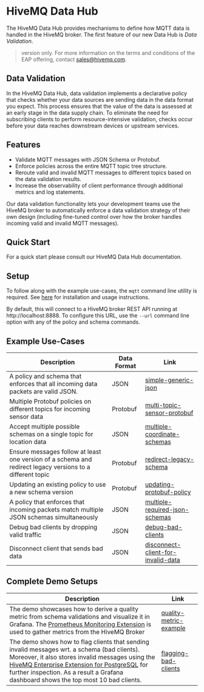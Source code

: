 # HiveMQ Data Hub

The HiveMQ Data Hub provides mechanisms to define how MQTT data is handled in the HiveMQ broker.
The first feature of our new Data Hub is *Data Validation*.

> version only.
> For more information on the terms and conditions of the EAP offering,
> contact [sales@hivemq.com](mailto:sales@hivemq.com).

## Data Validation

In the HiveMQ Data Hub, data validation implements a declarative
policy that checks whether your data sources are sending data in the data format
you expect. This process ensures that the value of the data is assessed at an
early stage in the data supply chain. To eliminate the need for subscribing
clients to perform resource-intensive validation, checks occur before your data
reaches downstream devices or upstream services.

## Features

* Validate MQTT messages with JSON Schema or Protobuf.
* Enforce policies across the entire MQTT topic tree structure.
* Reroute valid and invalid MQTT messages to different topics based on the data validation results.
* Increase the observability of client performance through additional metrics and log statements.

Our data validation functionality lets your development teams use the HiveMQ broker to automatically enforce a data
validation strategy of their own design (including fine-tuned control over how the broker handles incoming valid and
invalid MQTT messages).

## Quick Start

For a quick start please consult our HiveMQ Data Hub documentation.

## Setup

To follow along with the example use-cases, the `mqtt` command line utility is required.
See [here](https://hivemq.github.io/mqtt-cli/docs/installation/) for installation and usage instructions.

By default, this will connect to a HiveMQ broker REST API running at http://localhost:8888. To configure this URL, use
the `--url` command line option with any of the policy and schema commands.

## Example Use-Cases

| Description                                                                       	                       | Data Format 	         | Link 	                                                                             |
|-----------------------------------------------------------------------------------------------------------|-----------------------|------------------------------------------------------------------------------------|
| A policy and schema that enforces that all incoming data packets are valid JSON.                          | JSON        	         | [simple-generic-json](/data-validation/simple-generic-json-schema)     	           |
| Multiple Protobuf policies on different topics for incoming sensor data                                   | Protobuf            	 | [multi-topic-sensor-protobuf](/data-validation/multi-topic-sensor-protobuf)	       |
| Accept multiple possible schemas on a single topic for location data                                      | JSON            	     | [multiple-coordinate-schemas](/data-validation/multiple-coordinate-schemas)	       |
| Ensure messages follow at least one version of a schema and redirect legacy versions to a different topic | Protobuf            	 | [redirect-legacy-schema](/data-validation/redirect-legacy-schema)	                 |
| Updating an existing policy to use a new schema version                                                   | Protobuf              | [updating-protobuf-policy](/data-validation/updating-protobuf-policy)	             |
| A policy that enforces that incoming packets match multiple JSON schemas simultaneously                   | JSON                  | [multiple-required-json-schemas](/data-validation/multiple-required-json-schemas)	 |
| Debug bad clients by dropping valid traffic | JSON |  [debug-bad-clients](data-validation/debug-bad-clients) |
| Disconnect client that sends bad data | JSON | [disconnect-client-for-invalid-data](data-validation/disconnect-client-for-invalid-data)

## Complete Demo Setups

| Description                                                                       	                                                                                                                                                                                                                                                               | Link 	                                                           |
|---------------------------------------------------------------------------------------------------------------------------------------------------------------------------------------------------------------------------------------------------------------------------------------------------------------------------------------------------|------------------------------------------------------------------|
| The demo showcases how to derive a quality metric from schema validations and visualize it in Grafana. The [Prometheus Monitoring Extension](https://www.hivemq.com/extension/prometheus-extension/) is used to gather metrics from the HiveMQ Broker                                                                                             | [quality-metric-example](/examples/quality-metric-example)     	 |
| The demo shows how to flag clients that sending invalid messages wrt. a schema (bad clients). Moreover, it also stores invalid messages using the [HiveMQ Enterprise Extension for PostgreSQL](https://www.hivemq.com/extension/postgresql-extension/) for further inspection. As a result a Grafana dashboard shows the top most 10 bad clients. | [flagging-bad-clients](/examples/flagging-bad-clients)     	     |

